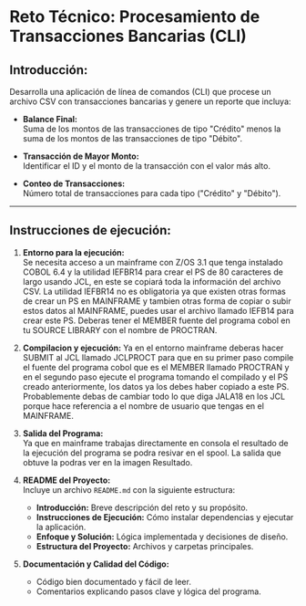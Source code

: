 # Reto Técnico: Procesamiento de Transacciones Bancarias (CLI)

## Introducción:

Desarrolla una aplicación de línea de comandos (CLI) que procese un archivo CSV con transacciones bancarias y genere un reporte que incluya:

- **Balance Final:**  
  Suma de los montos de las transacciones de tipo "Crédito" menos la suma de los montos de las transacciones de tipo "Débito".

- **Transacción de Mayor Monto:**  
  Identificar el ID y el monto de la transacción con el valor más alto.

- **Conteo de Transacciones:**  
  Número total de transacciones para cada tipo ("Crédito" y "Débito").

---

## Instrucciones de ejecución:

1. **Entorno para la ejecución:**  
   Se necesita acceso a un mainframe con Z/OS 3.1 que tenga instalado COBOL 6.4 y la utilidad IEFBR14 para crear el PS de 80 caracteres de largo usando JCL, en este se copiará toda la información del archivo CSV.
   La utilidad IEFBR14 no es obligatoria ya que existen otras formas de crear un PS en MAINFRAME y tambien otras forma de copiar o subir estos datos al MAINFRAME, puedes usar el archivo llamado IEFB14 para crear este PS.
   Deberas tener el MEMBER fuente del programa cobol en tu SOURCE LIBRARY con el nombre de PROCTRAN.

3. **Compilacion y ejecución:**
   Ya en el entorno mainframe deberas hacer SUBMIT al JCL llamado JCLPROCT para que en su primer paso compile el fuente del programa cobol que es el MEMBER llamado PROCTRAN y en el segundo paso ejecute el programa tomando el compilado y el PS creado anteriormente, los 
   datos ya los debes haber copiado a este PS.
   Probablemente debas de cambiar todo lo que diga JALA18 en los JCL porque hace referencia a el nombre de usuario que tengas en el MAINFRAME.
   
5. **Salida del Programa:**  
   Ya que en mainframe trabajas directamente en consola el resultado de la ejecución del programa se podra resivar en el spool.
   La salida que obtuve la podras ver en la imagen Resultado.  

6. **README del Proyecto:**  
   Incluye un archivo `README.md` con la siguiente estructura:

   - **Introducción:** Breve descripción del reto y su propósito.
   - **Instrucciones de Ejecución:** Cómo instalar dependencias y ejecutar la aplicación.
   - **Enfoque y Solución:** Lógica implementada y decisiones de diseño.
   - **Estructura del Proyecto:** Archivos y carpetas principales.

7. **Documentación y Calidad del Código:**
   - Código bien documentado y fácil de leer.
   - Comentarios explicando pasos clave y lógica del programa.

